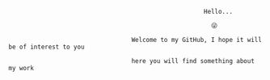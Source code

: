 <!--### Hi there 👋-->

<!--
**creator-krixus/creator-krixus** is a ✨ _special_ ✨ repository because its `README.md` (this file) appears on your GitHub profile.

Here are some ideas to get you started:

- 🔭 I’m currently working on ...
- 🌱 I’m currently learning ...
- 👯 I’m looking to collaborate on ...
- 🤔 I’m looking for help with ...
- 💬 Ask me about ...
- 📫 How to reach me: ...
- 😄 Pronouns: ...
- ⚡ Fun fact: ...
-->
                                                          Hello...

                                                            😜

                                      Welcome to my GitHub, I hope it will be of interest to you

                                      here you will find something about my work
